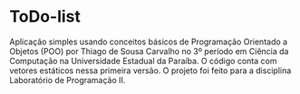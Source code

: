 # ToDo-list
Aplicação simples usando conceitos básicos de Programação Orientado a Objetos (POO) por Thiago de Sousa Carvalho no 3º período em Ciência da Computação na Universidade Estadual da Paraíba. O código conta com vetores estáticos nessa primeira versão. O projeto foi feito para a disciplina Laboratório de Programação II. 
